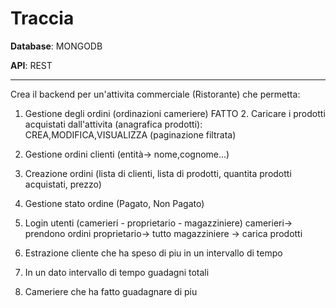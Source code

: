 <h1>Traccia</h1>

<b>Database</b>: MONGODB

<b>API</b>: REST

<hr>

Crea il backend per un'attivita commerciale (Ristorante) che permetta:

1. Gestione degli ordini (ordinazioni cameriere)
FATTO 2. Caricare i prodotti acquistati dall'attivita (anagrafica prodotti): CREA,MODIFICA,VISUALIZZA (paginazione filtrata)
3. Gestione ordini clienti (entità-> nome,cognome...)
4. Creazione ordini (lista di clienti, lista di prodotti, quantita prodotti acquistati, prezzo)
5. Gestione stato ordine (Pagato, Non Pagato)
6. Login utenti (camerieri - proprietario - magazziniere)
   camerieri-> prendono ordini
   proprietario-> tutto
   magazziniere -> carica prodotti

7. Estrazione cliente che ha speso di piu in un intervallo di tempo
8. In un dato intervallo di tempo guadagni totali
9. Cameriere che ha fatto guadagnare di piu
